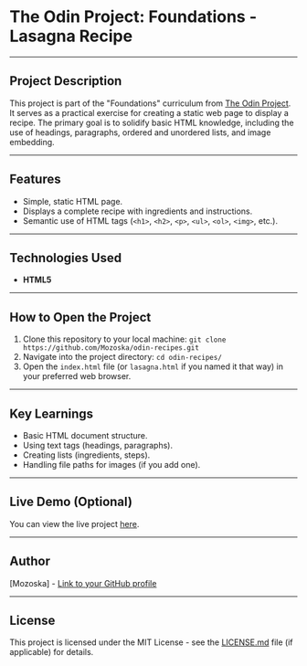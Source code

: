 # The Odin Project: Foundations - Lasagna Recipe

---

## Project Description

This project is part of the "Foundations" curriculum from [The Odin Project](https://www.theodinproject.com/). It serves as a practical exercise for creating a static web page to display a recipe. The primary goal is to solidify basic HTML knowledge, including the use of headings, paragraphs, ordered and unordered lists, and image embedding.

---

## Features

* Simple, static HTML page.
* Displays a complete recipe with ingredients and instructions.
* Semantic use of HTML tags (`<h1>`, `<h2>`, `<p>`, `<ul>`, `<ol>`, `<img>`, etc.).

---

## Technologies Used

* **HTML5**

---

## How to Open the Project

1.  Clone this repository to your local machine:
    `git clone https://github.com/Mozoska/odin-recipes.git`
2.  Navigate into the project directory:
    `cd odin-recipes/`
3.  Open the `index.html` file (or `lasagna.html` if you named it that way) in your preferred web browser.

---

## Key Learnings

* Basic HTML document structure.
* Using text tags (headings, paragraphs).
* Creating lists (ingredients, steps).
* Handling file paths for images (if you add one).

---

## Live Demo (Optional)

You can view the live project [here](LINK_TO_YOUR_PUBLISHED_PAGE_IF_EXISTS).

---

## Author

[Mozoska] - [Link to your GitHub profile](https://github.com/your-username)

---

## License

This project is licensed under the MIT License - see the [LICENSE.md](LICENSE.md) file (if applicable) for details.
